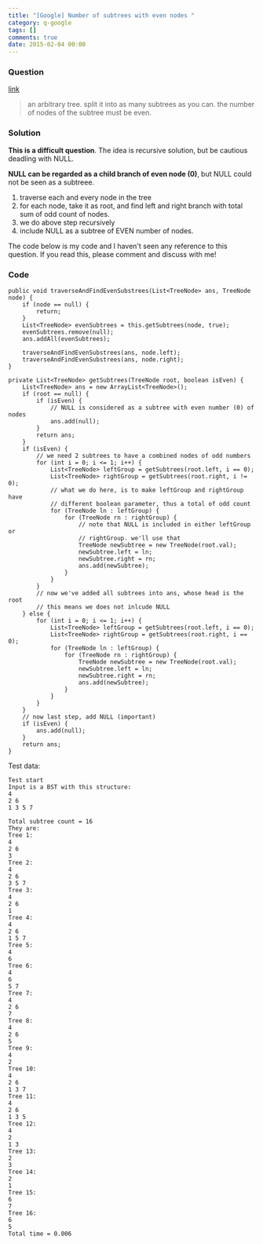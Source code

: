 ```yaml
---
title: "[Google] Number of subtrees with even nodes "
category: q-google
tags: []
comments: true
date: 2015-02-04 00:00
---
```



### Question

[link](http://www.mitbbs.com/article_t0/JobHunting/32348573.html)

> an arbitrary tree. split it into as many subtrees as you can. the
> number of nodes of the subtree must be even.

### Solution

**This is a difficult question**. The idea is recursive solution, but be cautious deadling with NULL.

**NULL can be regarded as a child branch of even node (0)**, but NULL could not be seen as a subtreee.

1. traverse each and every node in the tree
1. for each node, take it as root, and find left and right branch with total sum of odd count of nodes.
1. we do above step recursively
1. include NULL as a subtree of EVEN number of nodes.

The code below is my code and I haven't seen any reference to this question. If you read this, please comment and discuss with me!

### Code

    public void traverseAndFindEvenSubstrees(List<TreeNode> ans, TreeNode node) {
    	if (node == null) {
    		return;
    	}
    	List<TreeNode> evenSubtrees = this.getSubtrees(node, true);
    	evenSubtrees.remove(null);
    	ans.addAll(evenSubtrees);

    	traverseAndFindEvenSubstrees(ans, node.left);
    	traverseAndFindEvenSubstrees(ans, node.right);
    }

    private List<TreeNode> getSubtrees(TreeNode root, boolean isEven) {
    	List<TreeNode> ans = new ArrayList<TreeNode>();
    	if (root == null) {
    		if (isEven) {
    			// NULL is considered as a subtree with even number (0) of nodes
    			ans.add(null);
    		}
    		return ans;
    	}
    	if (isEven) {
    		// we need 2 subtrees to have a combined nodes of odd numbers
    		for (int i = 0; i <= 1; i++) {
    			List<TreeNode> leftGroup = getSubtrees(root.left, i == 0);
    			List<TreeNode> rightGroup = getSubtrees(root.right, i != 0);
    			// what we do here, is to make leftGroup and rightGroup have
    			// different boolean parameter, thus a total of odd count
    			for (TreeNode ln : leftGroup) {
    				for (TreeNode rn : rightGroup) {
    					// note that NULL is included in either leftGroup or
    					// rightGroup. we'll use that
    					TreeNode newSubtree = new TreeNode(root.val);
    					newSubtree.left = ln;
    					newSubtree.right = rn;
    					ans.add(newSubtree);
    				}
    			}
    		}
    		// now we've added all subtrees into ans, whose head is the root
    		// this means we does not inlcude NULL
    	} else {
    		for (int i = 0; i <= 1; i++) {
    			List<TreeNode> leftGroup = getSubtrees(root.left, i == 0);
    			List<TreeNode> rightGroup = getSubtrees(root.right, i == 0);
    			for (TreeNode ln : leftGroup) {
    				for (TreeNode rn : rightGroup) {
    					TreeNode newSubtree = new TreeNode(root.val);
    					newSubtree.left = ln;
    					newSubtree.right = rn;
    					ans.add(newSubtree);
    				}
    			}
    		}
    	}
    	// now last step, add NULL (important)
    	if (isEven) {
    		ans.add(null);
    	}
    	return ans;
    }

Test data:

    Test start
    Input is a BST with this structure:
    4
    2 6
    1 3 5 7

    Total subtree count = 16
    They are:
    Tree 1:
    4
    2 6
    3
    Tree 2:
    4
    2 6
    3 5 7
    Tree 3:
    4
    2 6
    1
    Tree 4:
    4
    2 6
    1 5 7
    Tree 5:
    4
    6
    Tree 6:
    4
    6
    5 7
    Tree 7:
    4
    2 6
    7
    Tree 8:
    4
    2 6
    5
    Tree 9:
    4
    2
    Tree 10:
    4
    2 6
    1 3 7
    Tree 11:
    4
    2 6
    1 3 5
    Tree 12:
    4
    2
    1 3
    Tree 13:
    2
    3
    Tree 14:
    2
    1
    Tree 15:
    6
    7
    Tree 16:
    6
    5
    Total time = 0.006
